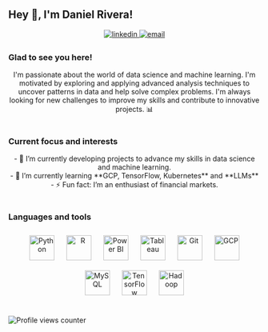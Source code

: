 ## Hey 👋, I'm Daniel Rivera!  

<div align="center">
  <a href="https://linkedin.com/in/daniel-rivera-606281249" target="_blank">
    <img src="https://img.shields.io/badge/linkedin-%231E77B5.svg?&style=for-the-badge&logo=linkedin&logoColor=white" alt="linkedin" style="margin-bottom: 5px;" />
  </a>
  <a href="mailto:Daniel.rivera.30@outlook.com" target="_blank">
    <img src="https://img.shields.io/badge/email-%23d14836.svg?&style=for-the-badge&logo=gmail&logoColor=white" alt="email" style="margin-bottom: 5px;" />
  </a>
</div>  

### Glad to see you here!  
<div align="center">
  I'm passionate about the world of data science and machine learning. I'm motivated by exploring and applying advanced analysis techniques to uncover patterns in data and help solve complex problems. I'm always looking for new challenges to improve my skills and contribute to innovative projects. 📊
</div>  

<br/>  

### Current focus and interests  
<div align="center">
  - 🔭 I’m currently developing projects to advance my skills in data science and machine learning.<br/>
  - 🌱 I’m currently learning **GCP, TensorFlow, Kubernetes** and **LLMs**<br/>
  - ⚡ Fun fact: I’m an enthusiast of financial markets.
</div>  

<br/>  

### Languages and tools  
<div align="center">  
  <a href="https://www.python.org/" target="_blank"><img style="margin: 10px" src="https://img.shields.io/badge/Python-3776AB?logo=python&logoColor=white&style=for-the-badge" alt="Python" height="50" /></a>  
  <a href="https://www.r-project.org/" target="_blank"><img style="margin: 10px" src="https://img.shields.io/badge/R-276DC3?logo=r&logoColor=white&style=for-the-badge" alt="R" height="50" /></a>  
  <a href="https://powerbi.microsoft.com/en-us/" target="_blank"><img style="margin: 10px" src="https://img.shields.io/badge/Power_BI-F2C811?logo=powerbi&logoColor=white&style=for-the-badge" alt="Power BI" height="50" /></a>  
  <a href="https://www.tableau.com/" target="_blank"><img style="margin: 10px" src="https://img.shields.io/badge/Tableau-E97627?logo=tableau&logoColor=white&style=for-the-badge" alt="Tableau" height="50" /></a>  
  <a href="https://github.com/" target="_blank"><img style="margin: 10px" src="https://img.shields.io/badge/Git-F05032?logo=git&logoColor=white&style=for-the-badge" alt="Git" height="50" /></a>  
  <a href="https://cloud.google.com/" target="_blank"><img style="margin: 10px" src="https://img.shields.io/badge/GCP-4285F4?logo=google-cloud&logoColor=white&style=for-the-badge" alt="GCP" height="50" /></a>  
  <a href="https://www.mysql.com/" target="_blank"><img style="margin: 10px" src="https://img.shields.io/badge/MySQL-4479A1?logo=mysql&logoColor=white&style=for-the-badge" alt="MySQL" height="50" /></a>  
  <a href="https://www.tensorflow.org/" target="_blank"><img style="margin: 10px" src="https://img.shields.io/badge/TensorFlow-FF6F00?logo=tensorflow&logoColor=white&style=for-the-badge" alt="TensorFlow" height="50" /></a>  
  <a href="https://hadoop.apache.org/" target="_blank"><img style="margin: 10px" src="https://img.shields.io/badge/Hadoop-66CCFF?logo=apache-hadoop&logoColor=white&style=for-the-badge" alt="Hadoop" height="50" /></a>  
</div>  

<br/>  

![Profile views counter](https://komarev.com/ghpvc/?username=Danirive30&&style=flat-square)  
<br/>

<!--
**Danirive30/Danirive30** is a ✨ _special_ ✨ repository because its `README.md` (this file) appears on your GitHub profile.

Here are some ideas to get you started:

- 🔭 I’m currently working on ...
- 🌱 I’m currently learning ...
- 👯 I’m looking to collaborate on ...
- 🤔 I’m looking for help with ...
- 💬 Ask me about ...
- 📫 How to reach me: ...
- 😄 Pronouns: ...
- ⚡ Fun fact: ...
-->
